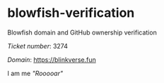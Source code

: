 # blowfish-verification
Blowfish domain and GitHub ownership verification

*Ticket number*: 3274

*Domain*: https://blinkverse.fun

I am me *_"Rooooar"_*

